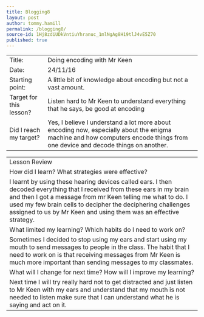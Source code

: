 ```yaml
---
title: Blogging8
layout: post
author: tommy.hamill
permalink: /blogging8/
source-id: 1Hj8zdiUDkVntiuYhranuc_1mlNgAg8H19tlJ4vE5Z70
published: true
---
```

<table>
  <tr>
    <td>Title:</td>
    <td>Doing encoding with Mr Keen</td>
  </tr>
  <tr>
    <td>Date:</td>
    <td>24/11/16</td>
  </tr>
  <tr>
    <td>Starting point:</td>
    <td>A little bit of knowledge about encoding but not a vast amount.</td>
  </tr>
  <tr>
    <td>Target for this lesson?</td>
    <td>Listen hard to Mr Keen to understand everything that he says, be good at encoding</td>
  </tr>
  <tr>
    <td>Did I reach my target? 
</td>
    <td>Yes, I believe I understand a lot more about encoding now, especially about the enigma machine and how computers encode things from one device and decode things on another.</td>
  </tr>
</table>


<table>
  <tr>
    <td>Lesson Review</td>
  </tr>
  <tr>
    <td>How did I learn? What strategies were effective? </td>
  </tr>
  <tr>
    <td>I learnt by using these hearing devices called ears. I then decoded everything that I received from these ears  in my brain and then I got a message from mr Keen telling me what to do. I used my few brain cells to decipher the deciphering challenges assigned to us by Mr Keen and using them was an effective strategy.</td>
  </tr>
  <tr>
    <td>What limited my learning? Which habits do I need to work on? </td>
  </tr>
  <tr>
    <td>Sometimes I decided to stop using my ears and start using my mouth to send messages to people in the class. The habit that I need to work on is that receiving messages from Mr Keen is much more important than sending messages to my classmates.</td>
  </tr>
  <tr>
    <td>What will I change for next time? How will I improve my learning?</td>
  </tr>
  <tr>
    <td>Next time I will try really hard not to get distracted and just listen to Mr Keen with my ears and understand that my mouth is not needed to listen make sure that I can understand what he is saying and act on it.</td>
  </tr>
</table>


